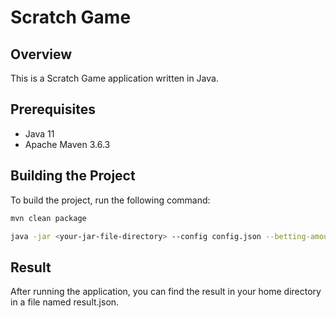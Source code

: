 # Scratch Game

## Overview
This is a Scratch Game application written in Java.

## Prerequisites
- Java 11
- Apache Maven 3.6.3

## Building the Project
To build the project, run the following command:

```sh
mvn clean package

java -jar <your-jar-file-directory> --config config.json --betting-amount <your-amount>
```
## Result

After running the application, you can find the result in your home directory in a file named result.json.